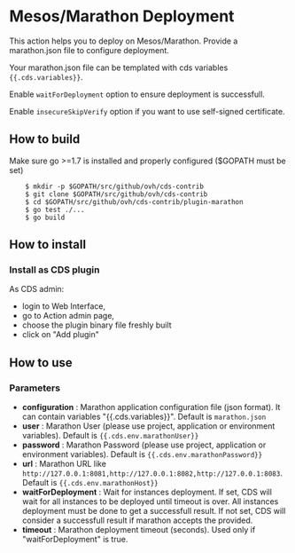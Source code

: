 # Mesos/Marathon Deployment

This action helps you to deploy on Mesos/Marathon. Provide a marathon.json file to configure deployment.

Your marathon.json file can be templated with cds variables `{{.cds.variables}}`.

Enable `waitForDeployment` option to ensure deployment is successfull.

Enable `insecureSkipVerify` option if you want to use self-signed certificate.

## How to build

Make sure go >=1.7 is installed and properly configured ($GOPATH must be set)

```shell
    $ mkdir -p $GOPATH/src/github/ovh/cds-contrib
    $ git clone $GOPATH/src/github/ovh/cds-contrib
    $ cd $GOPATH/src/github/ovh/cds-contrib/plugin-marathon
    $ go test ./...
    $ go build
```

## How to install

### Install as CDS plugin

As CDS admin:

- login to Web Interface,
- go to Action admin page,
- choose the plugin binary file freshly built
- click on "Add plugin"

## How to use

### Parameters

- **configuration** : Marathon application configuration file (json format). It can contain variables "{{.cds.variables}}". Default is `marathon.json`
- **user** : Marathon User (please use project, application or environment variables). Default is `{{.cds.env.marathonUser}}`
- **password** : Marathon Password (please use project, application or environment variables). Default is `{{.cds.env.marathonPassword}}`
- **url** : Marathon URL like `http://127.0.0.1:8081,http://127.0.0.1:8082,http://127.0.0.1:8083`. Default is `{{.cds.env.marathonHost}}`
- **waitForDeployment** : Wait for instances deployment. If set, CDS will wait for all instances to be deployed until timeout is over. All instances deployment must be done to get a successfull result. If not set, CDS will consider a successfull result if marathon accepts the provided.
- **timeout** : Marathon deployment timeout (seconds). Used only if "waitForDeployment" is true.
